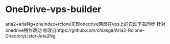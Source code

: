 # OneDrive-vps-builder
aria2+ariaNg+oneindex+rclone实现onedrive网盘在vps上的自动下载同步
针对onedrive稍作改动
修改自https://github.com/chiakge/Aria2-Rclone-DirectoryLister-Aria2Ng
